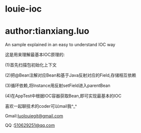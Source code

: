 # louie-ioc
# author:tianxiang.luo
An sample explained in an easy to understand IOC way

这是用来理解最基本IOC原理的:

(1)首先扫描包初始化上下文

(2)把@Bean注解对应Bean和基于Java反射对应的Field,存储相互依赖

(3)循环依赖,将Instance用反射setField进入parentBean

(4)在AppTest中根据IOC容器获取Bean,即可实现最基本的IOC

喜欢一起聊技术的coder可以mail我^_^

Gmail:luolouiegit@gmail.com

QQ :510629251@qq.com
